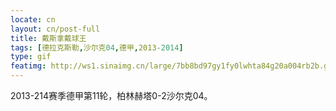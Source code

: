 ```yaml
---
locate: cn
layout: cn/post-full
title: 戴斯拿戴球王
tags: [德拉克斯勒,沙尔克04,德甲,2013-2014]
type: gif
featimg: http://ws1.sinaimg.cn/large/7bb8bd97gy1fy0lwhta84g20a004rb2b.gif
---
```


2013-214赛季德甲第11轮，柏林赫塔0-2沙尔克04。
